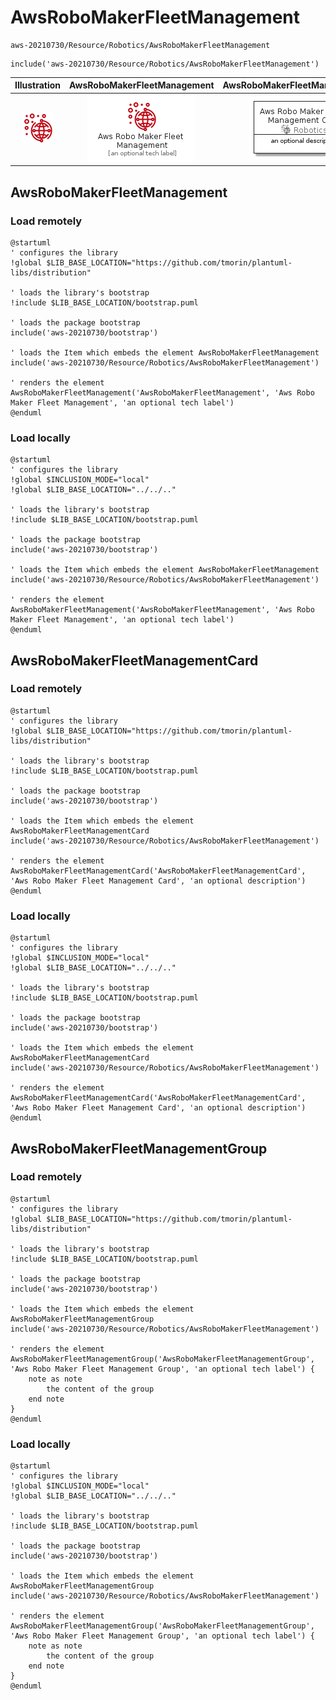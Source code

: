# AwsRoboMakerFleetManagement


```text
aws-20210730/Resource/Robotics/AwsRoboMakerFleetManagement
```

```text
include('aws-20210730/Resource/Robotics/AwsRoboMakerFleetManagement')
```



| Illustration | AwsRoboMakerFleetManagement | AwsRoboMakerFleetManagementCard | AwsRoboMakerFleetManagementGroup |
| :---: | :---: | :---: | :---: |
| ![illustration for Illustration](../../../aws-20210730/Resource/Robotics/AwsRoboMakerFleetManagement.png) | ![illustration for AwsRoboMakerFleetManagement](../../../aws-20210730/Resource/Robotics/AwsRoboMakerFleetManagement.Local.png) | ![illustration for AwsRoboMakerFleetManagementCard](../../../aws-20210730/Resource/Robotics/AwsRoboMakerFleetManagementCard.Local.png) | ![illustration for AwsRoboMakerFleetManagementGroup](../../../aws-20210730/Resource/Robotics/AwsRoboMakerFleetManagementGroup.Local.png) |




## AwsRoboMakerFleetManagement

### Load remotely
```plantuml
@startuml
' configures the library
!global $LIB_BASE_LOCATION="https://github.com/tmorin/plantuml-libs/distribution"

' loads the library's bootstrap
!include $LIB_BASE_LOCATION/bootstrap.puml

' loads the package bootstrap
include('aws-20210730/bootstrap')

' loads the Item which embeds the element AwsRoboMakerFleetManagement
include('aws-20210730/Resource/Robotics/AwsRoboMakerFleetManagement')

' renders the element
AwsRoboMakerFleetManagement('AwsRoboMakerFleetManagement', 'Aws Robo Maker Fleet Management', 'an optional tech label')
@enduml
```

### Load locally
```plantuml
@startuml
' configures the library
!global $INCLUSION_MODE="local"
!global $LIB_BASE_LOCATION="../../.."

' loads the library's bootstrap
!include $LIB_BASE_LOCATION/bootstrap.puml

' loads the package bootstrap
include('aws-20210730/bootstrap')

' loads the Item which embeds the element AwsRoboMakerFleetManagement
include('aws-20210730/Resource/Robotics/AwsRoboMakerFleetManagement')

' renders the element
AwsRoboMakerFleetManagement('AwsRoboMakerFleetManagement', 'Aws Robo Maker Fleet Management', 'an optional tech label')
@enduml
```

## AwsRoboMakerFleetManagementCard

### Load remotely
```plantuml
@startuml
' configures the library
!global $LIB_BASE_LOCATION="https://github.com/tmorin/plantuml-libs/distribution"

' loads the library's bootstrap
!include $LIB_BASE_LOCATION/bootstrap.puml

' loads the package bootstrap
include('aws-20210730/bootstrap')

' loads the Item which embeds the element AwsRoboMakerFleetManagementCard
include('aws-20210730/Resource/Robotics/AwsRoboMakerFleetManagement')

' renders the element
AwsRoboMakerFleetManagementCard('AwsRoboMakerFleetManagementCard', 'Aws Robo Maker Fleet Management Card', 'an optional description')
@enduml
```

### Load locally
```plantuml
@startuml
' configures the library
!global $INCLUSION_MODE="local"
!global $LIB_BASE_LOCATION="../../.."

' loads the library's bootstrap
!include $LIB_BASE_LOCATION/bootstrap.puml

' loads the package bootstrap
include('aws-20210730/bootstrap')

' loads the Item which embeds the element AwsRoboMakerFleetManagementCard
include('aws-20210730/Resource/Robotics/AwsRoboMakerFleetManagement')

' renders the element
AwsRoboMakerFleetManagementCard('AwsRoboMakerFleetManagementCard', 'Aws Robo Maker Fleet Management Card', 'an optional description')
@enduml
```

## AwsRoboMakerFleetManagementGroup

### Load remotely
```plantuml
@startuml
' configures the library
!global $LIB_BASE_LOCATION="https://github.com/tmorin/plantuml-libs/distribution"

' loads the library's bootstrap
!include $LIB_BASE_LOCATION/bootstrap.puml

' loads the package bootstrap
include('aws-20210730/bootstrap')

' loads the Item which embeds the element AwsRoboMakerFleetManagementGroup
include('aws-20210730/Resource/Robotics/AwsRoboMakerFleetManagement')

' renders the element
AwsRoboMakerFleetManagementGroup('AwsRoboMakerFleetManagementGroup', 'Aws Robo Maker Fleet Management Group', 'an optional tech label') {
    note as note
        the content of the group
    end note
}
@enduml
```

### Load locally
```plantuml
@startuml
' configures the library
!global $INCLUSION_MODE="local"
!global $LIB_BASE_LOCATION="../../.."

' loads the library's bootstrap
!include $LIB_BASE_LOCATION/bootstrap.puml

' loads the package bootstrap
include('aws-20210730/bootstrap')

' loads the Item which embeds the element AwsRoboMakerFleetManagementGroup
include('aws-20210730/Resource/Robotics/AwsRoboMakerFleetManagement')

' renders the element
AwsRoboMakerFleetManagementGroup('AwsRoboMakerFleetManagementGroup', 'Aws Robo Maker Fleet Management Group', 'an optional tech label') {
    note as note
        the content of the group
    end note
}
@enduml
```

